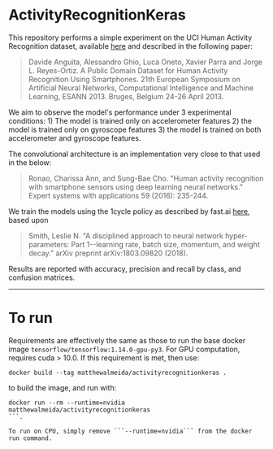 # ActivityRecognitionKeras

This repository performs a simple experiment on the UCI Human Activity Recognition dataset, available <a href="https://archive.ics.uci.edu/ml/datasets/human+activity+recognition+using+smartphones">here</a> and described in the following paper:

<blockquote cite = "https://archive.ics.uci.edu/ml/datasets/human+activity+recognition+using+smartphones">
Davide Anguita, Alessandro Ghio, Luca Oneto, Xavier Parra and Jorge L. Reyes-Ortiz. A Public Domain Dataset for Human Activity Recognition Using Smartphones. 21th European Symposium on Artificial Neural Networks, Computational Intelligence and Machine Learning, ESANN 2013. Bruges, Belgium 24-26 April 2013. 
</blockquote>

We aim to observe the model's performance under 3 experimental conditions: 1) The model is trained only on accelerometer features 2) the model is trained only on gyroscope features 3) the model is trained on both accelerometer and gyroscope features.

The convolutional architecture is an implementation very close to that used in the below:

<blockquote cite="https://www.sciencedirect.com/science/article/pii/S0957417416302056">
Ronao, Charissa Ann, and Sung-Bae Cho. "Human activity recognition with smartphone sensors using deep learning neural networks." Expert systems with applications 59 (2016): 235-244.
</blockquote>

We train the models using the 1cycle policy as described by fast.ai <a href="https://sgugger.github.io/the-1cycle-policy.html#the-1cycle-policy">here</a>, based upon

<blockquote cite="https://arxiv.org/abs/1803.09820">
Smith, Leslie N. "A disciplined approach to neural network hyper-parameters: Part 1--learning rate, batch size, momentum, and weight decay." arXiv preprint arXiv:1803.09820 (2018).
</blockquote>

Results are reported with accuracy, precision and recall by class, and confusion matrices.

-----

# To run

Requirements are effectively the same as those to run the base docker image ```tensorflow/tensorflow:1.14.0-gpu-py3```. For GPU computation, requires cuda > 10.0. If this requirement is met, then use:

```
docker build --tag matthewalmeida/activityrecognitionkeras .
```

to build the image, and run with:

```
docker run --rm --runtime=nvidia matthewalmeida/activityrecognitionkeras
```.

To run on CPU, simply remove ```--runtime=nvidia``` from the docker run command.

